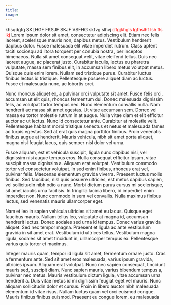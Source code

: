 ```yaml
---
title: 
image:
---
```


khsqdgfq SKLHGF FKSJF SKJF VSFHG  skfvg slhvj 
<span style="color:red">dfgjkhgls lgfhslhf lsh fls lkj</span>
Lorem ipsum dolor sit amet, consectetur adipiscing elit. Etiam nec felis laoreet, scelerisque mauris non, dapibus metus. Vestibulum hendrerit dapibus dolor. Fusce malesuada elit vitae imperdiet rutrum. Class aptent taciti sociosqu ad litora torquent per conubia nostra, per inceptos himenaeos. Nulla sit amet consequat velit, vitae eleifend tellus. Duis nec laoreet augue, ac placerat justo. Curabitur iaculis, lectus eu pharetra vulputate, massa sem finibus elit, in accumsan libero metus volutpat metus. Quisque quis enim lorem. Nullam sed tristique purus. Curabitur luctus finibus lectus id tristique. Pellentesque posuere aliquet diam ac luctus. Fusce et malesuada nunc, ac lobortis orci.

Nunc rhoncus aliquet ex, a pulvinar orci vulputate sit amet. Fusce felis orci, accumsan ut elit quis, rhoncus fermentum dui. Donec malesuada dignissim felis, ac volutpat tortor tempus nec. Nunc elementum convallis nulla. Nam hendrerit ac massa sit amet egestas. Ut vitae accumsan sem. Donec vel massa eu tortor molestie rutrum in at augue. Nulla vitae diam et elit efficitur auctor ac ut lectus. Nunc id consectetur ante. Curabitur at molestie velit. Pellentesque habitant morbi tristique senectus et netus et malesuada fames ac turpis egestas. Sed at erat quis magna porttitor finibus. Proin venenatis finibus augue at hendrerit. Mauris vehicula, nibh sit amet porta aliquet, magna nisl feugiat lacus, quis semper nisl dolor vel urna.

Fusce aliquam, est et vehicula suscipit, ligula nunc dapibus nisi, vel dignissim nisi augue tempus eros. Nulla consequat efficitur ipsum, vitae suscipit massa dignissim a. Aliquam erat volutpat. Vestibulum commodo tortor vel consectetur volutpat. In sed enim finibus, rhoncus erat vel, pulvinar felis. Maecenas elementum gravida viverra. Praesent luctus mollis finibus. Sed faucibus, nisl quis posuere ultricies, est metus dapibus sapien, vel sollicitudin nibh odio a nunc. Morbi dictum purus cursus mi scelerisque, sit amet iaculis urna facilisis. In fringilla lacinia libero, id imperdiet enim imperdiet non. Nunc commodo in sem vel convallis. Nulla maximus finibus lectus, sed venenatis mauris ullamcorper eget.

Nam et leo in sapien vehicula ultricies sit amet eu lacus. Quisque eget faucibus mauris. Nullam tellus leo, vulputate at magna id, accumsan hendrerit lectus. Donec sodales sed urna id tempus. Donec varius gravida aliquet. Sed nec tempor magna. Praesent et ligula ac ante vestibulum gravida in sit amet erat. Vestibulum id ultrices tellus. Vestibulum magna ligula, sodales sit amet tincidunt in, ullamcorper tempus ex. Pellentesque varius quis tortor et maximus.

Integer mauris quam, tempor id ligula sit amet, fermentum ornare justo. Cras a fermentum ante. Sed sit amet eros malesuada, varius ipsum gravida, ultricies ipsum. Aliquam erat volutpat. Nunc nec sapien consequat, tincidunt mauris sed, suscipit diam. Nunc sapien mauris, varius bibendum tempus a, pulvinar nec metus. Mauris vestibulum dictum ligula, vitae accumsan urna hendrerit a. Duis vitae metus id mi dignissim feugiat eget vel mauris. Nunc aliquam sollicitudin dolor et cursus. Proin in libero auctor nibh malesuada elementum id vitae risus. Nullam luctus quam vel orci euismod congue. Mauris finibus finibus euismod. Praesent eu congue lorem, eu malesuada 